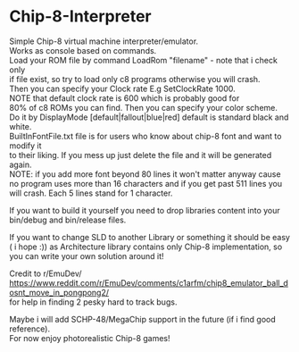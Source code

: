 # Chip-8-Interpreter
Simple Chip-8 virtual machine interpreter/emulator.  
Works as console based on commands.  
Load your ROM file by command LoadRom "filename" - note that i check only  
if file exist, so try to load only c8 programs otherwise you will crash.  
Then you can specify your Clock rate E.g SetClockRate 1000.  
NOTE that default clock rate is 600 which is probably good for  
80% of c8 ROMs you can find. Then you can specify your color scheme.  
Do it by DisplayMode [default|fallout|blue|red] default is standard black and white.  
BuiltInFontFile.txt file is for users who know about chip-8 font and want to modify it   
to their liking. If you mess up just delete the file and it will be generated again.  
NOTE: if you add more font beyond 80 lines it won't matter anyway cause      
no program uses more than 16 characters and if you get past 511 lines you  
will crash. Each 5 lines stand for 1 character.   


If you want to build it yourself you need to drop libraries content into your 
bin/debug and bin/release files. 

If you want to change SLD to another Library or something it should be easy ( i hope :))
as Architecture library contains only Chip-8 implementation, so you can write your
own solution around it!

Credit to r/EmuDev/ https://www.reddit.com/r/EmuDev/comments/c1arfm/chip8_emulator_ball_dosnt_move_in_pongpong2/  
for help in finding 2 pesky hard to track bugs.  

Maybe i will add SCHP-48/MegaChip support in the future (if i find good reference).  
For now enjoy photorealistic Chip-8 games!  


